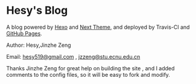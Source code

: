 # Hesy's Blog

A blog powered by [Hexo](https://github.com/hexojs/hexo) and [Next Theme](https://github.com/theme-next/hexo-theme-next), and deployed by Travis-CI and [GitHub Pages](https://pages.github.com/).

Author: Hesy,Jinzhe Zeng

Email: hesy519@gmail.com , jzzeng@stu.ecnu.edu.cn

Thanks Jinzhe Zeng for great help on building the site , and I added comments to the config files, so it will be easy to fork and modify. 